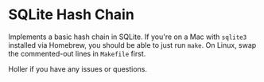 # SQLite Hash Chain

Implements a basic hash chain in SQLite. If you're on a Mac with `sqlite3` installed via Homebrew, you should be able to just run `make`. On Linux, swap the commented-out lines in `Makefile` first.

Holler if you have any issues or questions.
